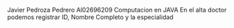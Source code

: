 Javier Pedroza Pedrero Al02696209
Computacion en JAVA
En el alta doctor podemos registrar ID, Nombre Completo y la especialidad
